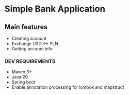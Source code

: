 # Simple Bank Application

## Main features

- Creating account
- Exchange USD <-> PLN
- Getting account info

### DEV REQUIREMENTS
- Maven 3+
- Java 20
- Spring boot
- Enable annotation processing for lombok and mapstruct
